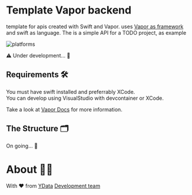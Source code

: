 # Template Vapor backend

template for apis created with Swift and Vapor. uses [Vapor as framework](https://docs.vapor.codes/4.0/) and swift as language.
The is a simple API for a TODO project, as example

![platforms](https://img.shields.io/badge/platforms-server%20side-lightgrey.svg)

⚠️  Under development... 🚧

## Requirements 🛠

You must have swift installed and preferrably XCode.  
You can develop using VisualStudio with devcontainer or XCode.  

Take a look at [Vapor Docs](https://docs.vapor.codes/4.0/) for more information. 

## The Structure 🗂

On going... 🚧

# About 👯‍♂️

With ❤️ from [YData](https://ydata.ai) [Development team](mailto://developers@ydata.ai)

